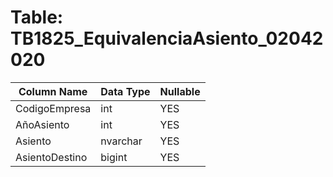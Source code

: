 # Table: TB1825_EquivalenciaAsiento_02042020

| Column Name | Data Type | Nullable |
|-------------|-----------|----------|
| CodigoEmpresa | int | YES |
| AñoAsiento | int | YES |
| Asiento | nvarchar | YES |
| AsientoDestino | bigint | YES |
